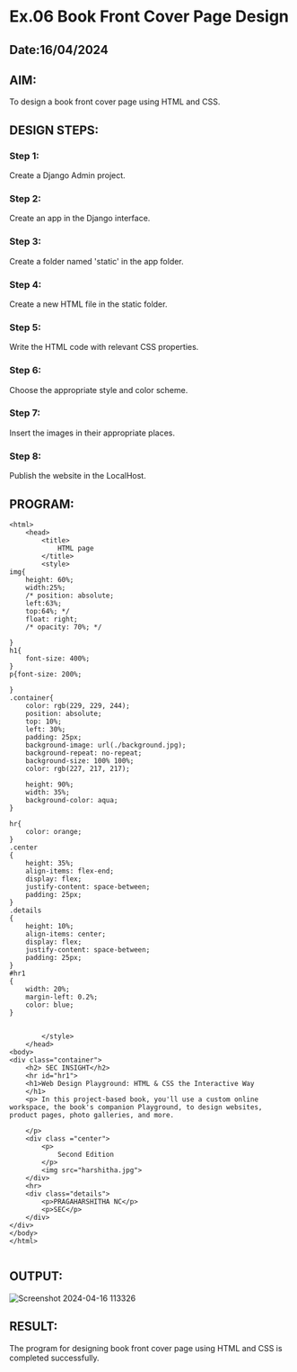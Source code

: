 # Ex.06 Book Front Cover Page Design
## Date:16/04/2024

## AIM:
To design a book front cover page using HTML and CSS.

## DESIGN STEPS:

### Step 1:
Create a Django Admin project.

### Step 2:
Create an app in the Django interface.

### Step 3:
Create a folder named 'static' in the app folder.

### Step 4:
Create a new HTML file in the static folder.

### Step 5:
Write the HTML code with relevant CSS properties.

### Step 6:
Choose the appropriate style and color scheme.

### Step 7:
Insert the images in their appropriate places.

### Step 8:
Publish the website in the LocalHost.

## PROGRAM:
```
<html>
    <head>
        <title>
            HTML page
        </title>
        <style>
img{
    height: 60%;
    width:25%;
    /* position: absolute;
    left:63%;
    top:64%; */
    float: right;
    /* opacity: 70%; */

}
h1{
    font-size: 400%;
}
p{font-size: 200%;

}       
.container{
    color: rgb(229, 229, 244);
    position: absolute;
    top: 10%;
    left: 30%;
    padding: 25px;
    background-image: url(./background.jpg);
    background-repeat: no-repeat;
    background-size: 100% 100%;
    color: rgb(227, 217, 217);
 
    height: 90%;
    width: 35%;
    background-color: aqua;
}

hr{
    color: orange;
}
.center
{
    height: 35%;
    align-items: flex-end;
    display: flex;
    justify-content: space-between;
    padding: 25px;
}
.details
{
    height: 10%;
    align-items: center;
    display: flex;
    justify-content: space-between;
    padding: 25px;
}
#hr1
{
    width: 20%;
    margin-left: 0.2%;
    color: blue;
}


        </style>
    </head>
<body>
<div class="container">
    <h2> SEC INSIGHT</h2>
    <hr id="hr1">
    <h1>Web Design Playground: HTML & CSS the Interactive Way
    </h1>
    <p> In this project-based book, you'll use a custom online workspace, the book's companion Playground, to design websites, product pages, photo galleries, and more.

    </p>
    <div class ="center">
        <p>
            Second Edition            
        </p>    
        <img src="harshitha.jpg">
    </div>
    <hr>
    <div class="details">
        <p>PRAGAHARSHITHA NC</p>
        <p>SEC</p>
    </div>    
</div>    
</body>
</html>


```

## OUTPUT:
![Screenshot 2024-04-16 113326](https://github.com/pragachellapillai/cover/assets/148254952/d4a90a60-8d4f-4672-9e1f-79bfc17ad085)


## RESULT:
The program for designing book front cover page using HTML and CSS is completed successfully.
